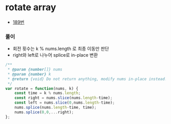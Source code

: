 # rotate array
 - [189번](https://leetcode.com/problems/rotate-array/)


### 풀이
  - 회전 횟수는 k % nums.length 로 최종 이동만 판단
  - right와 left로 나누어 splice로 in-place 변환

  ```javascript
  /**
   * @param {number[]} nums
   * @param {number} k
   * @return {void} Do not return anything, modify nums in-place instead.
   */
  var rotate = function(nums, k) {
      const time = k % nums.length;
      const right = nums.slice(nums.length-time);
      const left = nums.slice(0,nums.length-time);
      nums.splice(nums.length-time, time);
      nums.splice(0,0,...right);
  };
  ```
